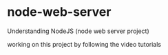 # node-web-server
Understanding NodeJS (node web server project)

working on this project by following the video tutorials
